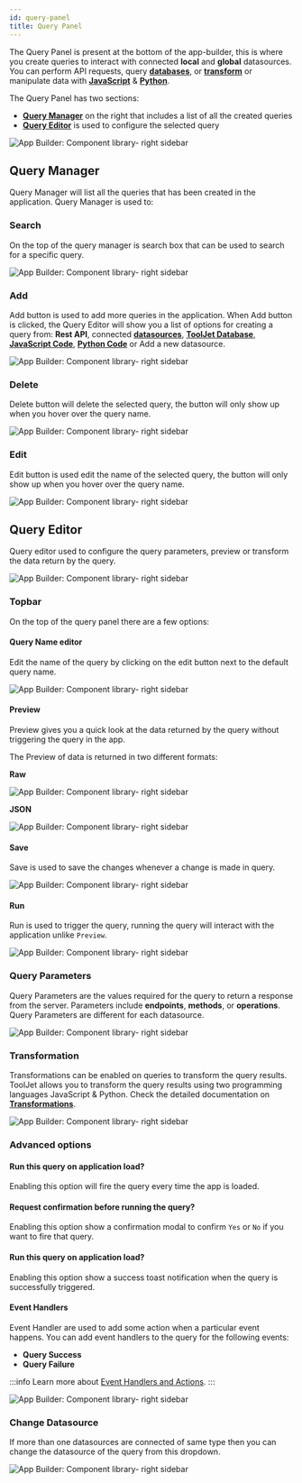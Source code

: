 ```yaml
---
id: query-panel
title: Query Panel
---
```


The Query Panel is present at the bottom of the app-builder, this is where you create queries to interact with connected **local** and **global** datasources. You can perform API requests, query **[databases](/docs/data-sources/overview)**, or **[transform](/docs/tutorial/transformations)** or manipulate data with **[JavaScript](/docs/data-sources/run-js)** & **[Python](/docs/data-sources/run-py)**.

The Query Panel has two sections:
- **[Query Manager](#query-manager)** on the right that includes a list of all the created queries
- **[Query Editor](#query-editor)** is used to configure the selected query

<div style={{textAlign: 'center'}}>

<img className="screenshot-full" src="/img/v2-beta/app-builder/querypanel/newui/querypanel.png" alt="App Builder: Component library- right sidebar"/>

</div>

## Query Manager

Query Manager will list all the queries that has been created in the application. Query Manager is used to:

### Search 

On the top of the query manager is search box that can be used to search for a specific query.

<div style={{textAlign: 'center'}}>

<img className="screenshot-full" src="/img/v2-beta/app-builder/querypanel/search.png" alt="App Builder: Component library- right sidebar"/>

</div>

### Add

Add button is used to add more queries in the application. When Add button is clicked, the Query Editor will show you a list of options for creating a query from: **Rest API**, connected **[datasources](/docs/data-sources/overview)**, **[ToolJet Database](/docs/tooljet-database)**, **[JavaScript Code](/docs/data-sources/run-js)**, **[Python Code](/docs/data-sources/run-py)** or Add a new datasource.

<div style={{textAlign: 'center'}}>

<img className="screenshot-full" src="/img/v2-beta/app-builder/querypanel/newui/add.png" alt="App Builder: Component library- right sidebar"/>

</div>

### Delete

Delete button will delete the selected query, the button will only show up when you hover over the query name.

<div style={{textAlign: 'center'}}>

<img className="screenshot-full" src="/img/v2-beta/app-builder/querypanel/delete.png" alt="App Builder: Component library- right sidebar"/>

</div>

### Edit

Edit button is used edit the name of the selected query, the button will only show up when you hover over the query name.

<div style={{textAlign: 'center'}}>

<img className="screenshot-full" src="/img/v2-beta/app-builder/querypanel/edit.png" alt="App Builder: Component library- right sidebar"/>

</div>

## Query Editor

Query editor used to configure the query parameters, preview or transform the data return by the query.

<div style={{textAlign: 'center'}}>

<img className="screenshot-full" src="/img/v2-beta/app-builder/querypanel/editor.png" alt="App Builder: Component library- right sidebar"/>

</div>

### Topbar

On the top of the query panel there are a few options:

#### Query Name editor

Edit the name of the query by clicking on the edit button next to the default query name.

<div style={{textAlign: 'center'}}>

<img className="screenshot-full" src="/img/v2-beta/app-builder/querypanel/nameedit.png" alt="App Builder: Component library- right sidebar"/>

</div>

#### Preview

Preview gives you a quick look at the data returned by the query without triggering the query in the app.

The Preview of data is returned in two different formats:

**Raw**

<div style={{textAlign: 'center'}}>

<img className="screenshot-full" src="/img/v2-beta/app-builder/querypanel/raw.png" alt="App Builder: Component library- right sidebar"/>

</div>

**JSON**

<div style={{textAlign: 'center'}}>

<img className="screenshot-full" src="/img/v2-beta/app-builder/querypanel/json.png" alt="App Builder: Component library- right sidebar"/>

</div>

#### Save

Save is used to save the changes whenever a change is made in query.

<div style={{textAlign: 'center'}}>

<img className="screenshot-full" src="/img/v2-beta/app-builder/querypanel/save.png" alt="App Builder: Component library- right sidebar"/>

</div>

#### Run

Run is used to trigger the query, running the query will interact with the application unlike `Preview`.

<div style={{textAlign: 'center'}}>

<img className="screenshot-full" src="/img/v2-beta/app-builder/querypanel/run.png" alt="App Builder: Component library- right sidebar"/>

</div>

### Query Parameters

Query Parameters are the values required for the query to return a response from the server. Parameters include **endpoints**, **methods**, or **operations**. Query Parameters are different for each datasource.

<div style={{textAlign: 'center'}}>

<img className="screenshot-full" src="/img/v2-beta/app-builder/querypanel/params.png" alt="App Builder: Component library- right sidebar"/>

</div>

### Transformation

Transformations can be enabled on queries to transform the query results. ToolJet allows you to transform the query results using two programming languages JavaScript & Python. Check the detailed documentation on **[Transformations](/docs/tutorial/transformations)**.

<div style={{textAlign: 'center'}}>

<img className="screenshot-full" src="/img/v2-beta/app-builder/querypanel/transform.png" alt="App Builder: Component library- right sidebar"/>

</div>

### Advanced options

#### Run this query on application load?

Enabling this option will fire the query every time the app is loaded.

#### Request confirmation before running the query?

Enabling this option show a confirmation modal to confirm `Yes` or `No` if you want to fire that query.

#### Run this query on application load?

Enabling this option show a success toast notification when the query is successfully triggered.

#### Event Handlers

Event Handler are used to add some action when a particular event happens. You can add event handlers to the query for the following events:

- **Query Success**
- **Query Failure**

:::info
Learn more about [Event Handlers and Actions](/docs/widgets/overview#component-event-handlers).
:::

<div style={{textAlign: 'center'}}>

<img className="screenshot-full" src="/img/v2-beta/app-builder/querypanel/advanced.png" alt="App Builder: Component library- right sidebar"/>

</div>

### Change Datasource

If more than one datasources are connected of same type then you can change the datasource of the query from this dropdown.


<div style={{textAlign: 'center'}}>

<img className="screenshot-full" src="/img/v2-beta/app-builder/querypanel/newui/switch.png" alt="App Builder: Component library- right sidebar"/>

</div>